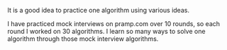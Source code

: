 It is a good idea to practice one algorithm using various ideas. 

I have practiced mock interviews on pramp.com over 10 rounds, so each round I worked on 30 algorithms. I learn so many ways to solve one algorithm through those mock interview algorithms. 

